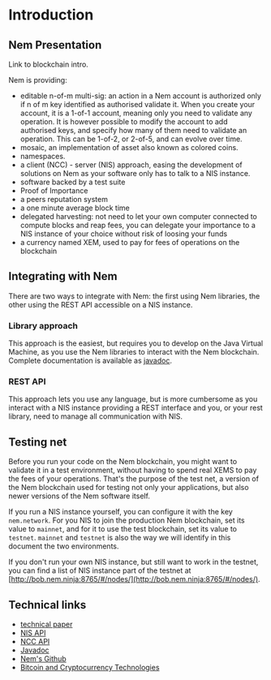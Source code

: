 # Introduction

## Nem Presentation

Link to blockchain intro.

Nem is providing:

* editable n-of-m multi-sig: an action in a Nem account is authorized only if n of m key identified as authorised validate it. 
  When you create your account, it is a 1-of-1 account, meaning only you need to validate any operation. It is however possible
  to modify the account to add authorised keys, and specify how many of them need to validate an operation. This can be 1-of-2,
  or 2-of-5, and can evolve over time.
* mosaic, an implementation of asset also known as colored coins.
* namespaces.
* a client (NCC) - server (NIS) approach, easing the development of solutions on Nem as your software only has to talk to a NIS instance.
* software backed by a test suite
* Proof of Importance
* a peers reputation system
* a one minute average block time
* delegated harvesting: not need to let your own computer connected to compute blocks and reap fees, you can delegate your importance to 
  a NIS instance of your choice without risk of loosing your funds
* a currency named XEM, used to pay for fees of operations on the blockchain

## Integrating with Nem

There are two ways to integrate with Nem: the first using Nem libraries, the other using the REST API accessible on a NIS instance.

### Library approach

This approach is the easiest, but requires you to develop on the Java Virtual Machine, as you use the Nem libraries to interact with the 
Nem blockchain. Complete documentation is available as [javadoc](http://www.nem.ninja/org.nem.core/).

### REST API

This approach lets you use any language, but is more cumbersome as you interact with a NIS instance providing a REST interface and you, 
or your rest library, need to manage all communication with NIS.

## Testing net

Before you run your code on the Nem blockchain, you might want to validate it in a test environment, without having to spend real XEMS
to pay the fees of your operations. That's the purpose of the test net, a version of the Nem blockchain used for testing not only your
applications, but also newer versions of the Nem software itself.

If you run a NIS instance yourself, you can configure it with the key `nem.network`. For you NIS to join the production Nem blockchain, 
set its value to `mainnet`, and for it to use the test blockchain, set its value to `testnet`. `mainnet` and `testnet`  is also the way we will identify 
in this document the two environments. 

If you don't run your own NIS instance, but still want to work in the testnet, you can find a list of NIS instance part of the testnet at
[http://bob.nem.ninja:8765/#/nodes/](http://bob.nem.ninja:8765/#/nodes/).

## Technical links

* [technical paper](http://blog.nem.io/nem-technical-report/)
* [NIS API](http://bob.nem.ninja/docs/)
* [NCC API](http://nem.io/ncc/index.html)
* [Javadoc](http://www.nem.ninja/org.nem.core/)
* [Nem's Github](https://github.com/NewEconomyMovement)
* [Bitcoin and Cryptocurrency Technologies](https://freedom-to-tinker.com/blog/randomwalker/the-princeton-bitcoin-textbook-is-now-freely-available/)
